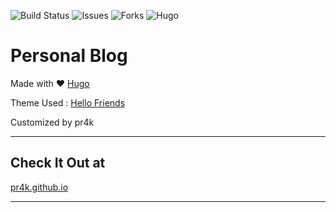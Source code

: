 ![Build Status](https://api.travis-ci.org/pr4k/pr4k.github.io.svg?branch=source)
![Issues](https://img.shields.io/github/issues/pr4k/pr4k.github.io)
![Forks](https://img.shields.io/github/forks/pr4k/pr4k.github.io)
![Hugo](https://img.shields.io/github/go-mod/go-version/gohugoio/hugo)


# Personal Blog 

Made with :heart: [Hugo](https://gohugo.io/) 

Theme Used :  [Hello Friends](https://themes.gohugo.io/hugo-theme-hello-friend/)

Customized by pr4k

---

Check It Out at
---


[pr4k.github.io](https://pr4k.github.io/)

---